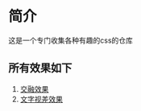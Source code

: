 # 简介
这是一个专门收集各种有趣的css的仓库



## 所有效果如下
1. [交融效果](https://github.com/asdgjsad/playCSS/tree/main/%E4%BA%A4%E8%9E%8D%E6%95%88%E6%9E%9C)
2. [文字视差效果](https://github.com/asdgjsad/playCSS/tree/main/文字视察背景)